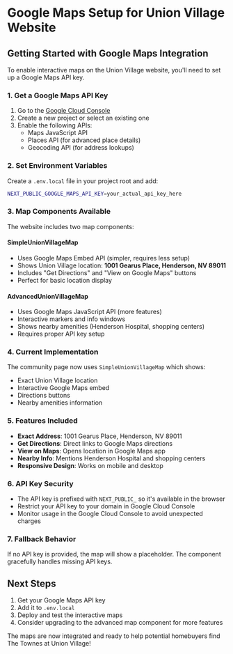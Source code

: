 # Google Maps Setup for Union Village Website

## Getting Started with Google Maps Integration

To enable interactive maps on the Union Village website, you'll need to set up a Google Maps API key.

### 1. Get a Google Maps API Key

1. Go to the [Google Cloud Console](https://console.cloud.google.com/)
2. Create a new project or select an existing one
3. Enable the following APIs:
   - Maps JavaScript API
   - Places API (for advanced place details)
   - Geocoding API (for address lookups)

### 2. Set Environment Variables

Create a `.env.local` file in your project root and add:

```bash
NEXT_PUBLIC_GOOGLE_MAPS_API_KEY=your_actual_api_key_here
```

### 3. Map Components Available

The website includes two map components:

#### SimpleUnionVillageMap
- Uses Google Maps Embed API (simpler, requires less setup)
- Shows Union Village location: **1001 Gearus Place, Henderson, NV 89011**
- Includes "Get Directions" and "View on Google Maps" buttons
- Perfect for basic location display

#### AdvancedUnionVillageMap
- Uses Google Maps JavaScript API (more features)
- Interactive markers and info windows
- Shows nearby amenities (Henderson Hospital, shopping centers)
- Requires proper API key setup

### 4. Current Implementation

The community page now uses `SimpleUnionVillageMap` which shows:
- Exact Union Village location
- Interactive Google Maps embed
- Directions buttons
- Nearby amenities information

### 5. Features Included

- **Exact Address**: 1001 Gearus Place, Henderson, NV 89011
- **Get Directions**: Direct links to Google Maps directions
- **View on Maps**: Opens location in Google Maps app
- **Nearby Info**: Mentions Henderson Hospital and shopping centers
- **Responsive Design**: Works on mobile and desktop

### 6. API Key Security

- The API key is prefixed with `NEXT_PUBLIC_` so it's available in the browser
- Restrict your API key to your domain in Google Cloud Console
- Monitor usage in the Google Cloud Console to avoid unexpected charges

### 7. Fallback Behavior

If no API key is provided, the map will show a placeholder. The component gracefully handles missing API keys.

## Next Steps

1. Get your Google Maps API key
2. Add it to `.env.local`
3. Deploy and test the interactive maps
4. Consider upgrading to the advanced map component for more features

The maps are now integrated and ready to help potential homebuyers find The Townes at Union Village!
